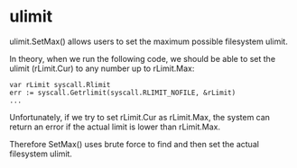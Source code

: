 # ulimit
ulimit.SetMax() allows users to set the maximum possible filesystem ulimit.

In theory, when we run the following code, we should be able to set the ulimit (rLimit.Cur) to any number up to rLimit.Max: 

```
var rLimit syscall.Rlimit
err := syscall.Getrlimit(syscall.RLIMIT_NOFILE, &rLimit)
...
```

Unfortunately, if we try to set rLimit.Cur as rLimit.Max, the system can return an error if the actual limit is lower than rLimit.Max.

Therefore SetMax() uses brute force to find and then set the actual filesystem ulimit. 
